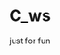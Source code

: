 <!--
 * @Descripttion: 
 * @version: 
 * @Author: xp.Zhang
 * @Date: 2022-09-21 17:46:33
 * @LastEditors: xp.Zhang
 * @LastEditTime: 2022-09-21 17:52:10
-->
# C_ws
just for fun 
